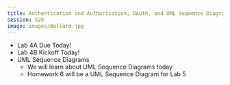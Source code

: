 ```yaml
---
title: Authentication and Authorization, OAuth, and UML Sequence Diagrams
session: S26
image: images/Bollard.jpg
---
```


* Lab 4A Due Today!
* Lab 4B Kickoff Today!
* UML Sequence Diagrams
    * We will learn about UML Sequence Diagrams today
    *   Homework 6 will be a UML Sequence Diagram for Lab 5
